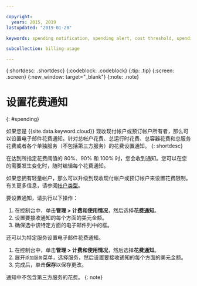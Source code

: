 ```yaml
---

copyright:
  years: 2015, 2019
lastupdated: "2019-01-28"

keywords: spending notification, spending alert, cost threshold, spending threshold

subcollection: billing-usage

---
```


{:shortdesc: .shortdesc}
{:codeblock: .codeblock}
{:tip: .tip}
{:screen: .screen}
{:new_window: target="_blank"}
{:note: .note}

# 设置花费通知
{: #spending}

如果您是 {{site.data.keyword.cloud}} 现收现付帐户或预订帐户所有者，那么可以设置电子邮件花费通知。针对总帐户花费、总运行时花费、总容器花费和总服务花费或者各个单独服务（不包括第三方服务）的花费设置通知。
{: shortdesc}

在达到所指定花费阈值的 80%、90% 和 100% 时，您会收到通知。您可以在您的需要发生变化时，随时编辑每个花费通知。

如果您拥有轻量帐户，那么可以升级到现收现付帐户或预订帐户来设置花费限制。有关更多信息，请参阅[帐户类型](/docs/account?topic=account-accounts)。

要设置通知，请执行以下操作：

1. 在控制台中，单击**管理 > 计费和使用情况**，然后选择**花费通知**。
2. 设置要接收通知的每个方面的美元金额。
3. 确保选中该特定方面的电子邮件列中的框。

还可以为特定服务设置电子邮件花费通知。

1. 在控制台中，单击**管理 > 计费和使用情况**，然后选择**花费通知**。
2. 展开`添加服务`菜单，选择服务，然后设置要接收通知的每个方面的美元金额。
3. 完成后，单击**保存**以保存更改。

通知中不包含第三方服务的花费。
{: note}

